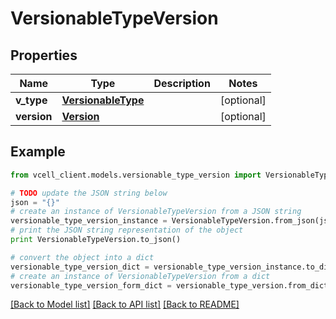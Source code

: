 # VersionableTypeVersion


## Properties
Name | Type | Description | Notes
------------ | ------------- | ------------- | -------------
**v_type** | [**VersionableType**](VersionableType.md) |  | [optional] 
**version** | [**Version**](Version.md) |  | [optional] 

## Example

```python
from vcell_client.models.versionable_type_version import VersionableTypeVersion

# TODO update the JSON string below
json = "{}"
# create an instance of VersionableTypeVersion from a JSON string
versionable_type_version_instance = VersionableTypeVersion.from_json(json)
# print the JSON string representation of the object
print VersionableTypeVersion.to_json()

# convert the object into a dict
versionable_type_version_dict = versionable_type_version_instance.to_dict()
# create an instance of VersionableTypeVersion from a dict
versionable_type_version_form_dict = versionable_type_version.from_dict(versionable_type_version_dict)
```
[[Back to Model list]](../README.md#documentation-for-models) [[Back to API list]](../README.md#documentation-for-api-endpoints) [[Back to README]](../README.md)


